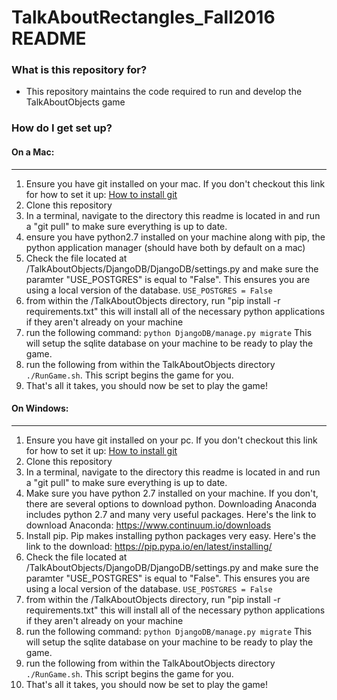 # TalkAboutRectangles_Fall2016 README #

### What is this repository for? ###

* This repository maintains the code required to run and develop the TalkAboutObjects game

### How do I get set up? ###

#### On a Mac: ####
----------------------
1. Ensure you have git installed on your mac. If you don't checkout this link for how to set it up: [How to install git](https://git-scm.com/book/en/v2/Getting-Started-Installing-Git)
2. Clone this repository
3. In a terminal, navigate to the directory this readme is located in and run a "git pull" to make sure everything is up to date.
4. ensure you have python2.7 installed on your machine along with pip, the python application manager (should have both by default on a mac)
5. Check the file located at /TalkAboutObjects/DjangoDB/DjangoDB/settings.py and make sure the paramter "USE_POSTGRES" is equal to "False". This ensures you are using a local version of the database.
```USE_POSTGRES = False```
6. from within the /TalkAboutObjects directory, run "pip install -r requirements.txt" this will install all of the necessary python applications if they aren't already on your machine
7. run the following command:
```python DjangoDB/manage.py migrate```
 This will setup the sqlite database on your machine to be ready to play the game.
8. run the following from within the TalkAboutObjects directory ```./RunGame.sh```. This script begins the game for you.
9. That's all it takes, you should now be set to play the game!

#### On Windows: ####
-------------------------
1. Ensure you have git installed on your pc. If you don't checkout this link for how to set it up: [How to install git](https://git-scm.com/book/en/v2/Getting-Started-Installing-Git)
2. Clone this repository
3. In a terminal, navigate to the directory this readme is located in and run a "git pull" to make sure everything is up to date.
4. Make sure you have python 2.7 installed on your machine. If you don't, there are several options to download python. Downloading Anaconda includes python 2.7 and many very useful
packages. Here's the link to download Anaconda: https://www.continuum.io/downloads
5. Install pip. Pip makes installing python packages very easy. Here's the link to the download: https://pip.pypa.io/en/latest/installing/
6. Check the file located at /TalkAboutObjects/DjangoDB/DjangoDB/settings.py and make sure the paramter "USE_POSTGRES" is equal to "False". This ensures you are using a local version of the database.
```USE_POSTGRES = False```
7. from within the /TalkAboutObjects directory, run "pip install -r requirements.txt" this will install all of the necessary python applications if they aren't already on your machine
8. run the following command:
```python DjangoDB/manage.py migrate```
This will setup the sqlite database on your machine to be ready to play the game.
9. run the following from within the TalkAboutObjects directory ```./RunGame.sh```. This script begins the game for you.
10. That's all it takes, you should now be set to play the game!
